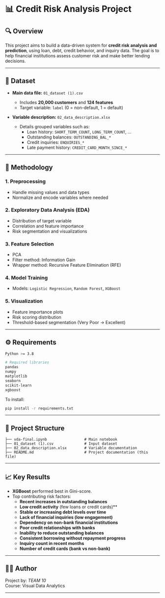 
# 📊 Credit Risk Analysis Project

## 🔍 Overview

This project aims to build a data-driven system for **credit risk analysis and prediction**, using loan, debt, credit behavior, and inquiry data. The goal is to help financial institutions assess customer risk and make better lending decisions.

---

## 📁 Dataset

- **Main data file:** `01_dataset (1).csv`
  - Includes **20,000 customers** and **124 features**
  - Target variable: `label` (0 = non-default, 1 = default)

- **Variable description:** `02_data_description.xlsx`
  - Details grouped variables such as:
    - Loan history: `SHORT_TERM_COUNT`, `LONG_TERM_COUNT`, ...
    - Outstanding balances: `OUTSTANDING_BAL_*`
    - Credit inquiries: `ENQUIRIES_*`
    - Late payment history: `CREDIT_CARD_MONTH_SINCE_*`

---

## 🧪 Methodology

### 1. Preprocessing
- Handle missing values and data types
- Normalize and encode variables where needed

### 2. Exploratory Data Analysis (EDA)
- Distribution of target variable
- Correlation and feature importance
- Risk segmentation and visualizations

### 3. Feature Selection
- PCA
- Filter method: Information Gain
- Wrapper method: Recursive Feature Elimination (RFE)

### 4. Model Training
- Models: `Logistic Regression`, `Random Forest`, `XGBoost`

### 5. Visualization
- Feature importance plots
- Risk scoring distribution
- Threshold-based segmentation (Very Poor → Excellent)

---

## ⚙️ Requirements

```bash
Python >= 3.8

# Required libraries
pandas
numpy
matplotlib
seaborn
scikit-learn
xgboost
```

To install:
```bash
pip install -r requirements.txt
```

---

## 📂 Project Structure

```
├── vda-final.ipynb                 # Main notebook
├── 01_dataset (1).csv              # Input dataset
├── 02_data_description.xlsx        # Variable documentation
├── README.md                       # Project documentation (this file)
```

---

## 📈 Key Results

- **XGBoost** performed best in Gini-score.
- Top contributing risk factors:
  - **Recent increases in outstanding balances**
  - **Low credit activity** (few loans or credit cards)**
  - **Stable or increasing debt levels over time**
  - **Lack of financial inquiries (low engagement)**
  - **Dependency on non-bank financial institutions**
  - **Poor credit relationships with banks**
  - **Inability to reduce outstanding balances**
  - **Consistent borrowing without repayment progress**
  - **Inquiry count in recent months**
  - **Number of credit cards (bank vs non-bank)**

---

## 🧑‍💻 Author

Project by: *TEAM 10*  
Course: Visual Data Analytics

---

